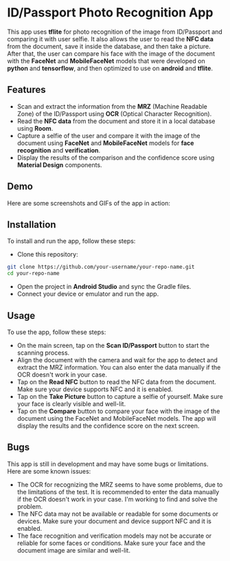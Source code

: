 # ID/Passport Photo Recognition App

This app uses **tflite** for photo recognition of the image from ID/Passport and comparing it with user selfie. It also allows the user to read the **NFC data** from the document, save it inside the database, and then take a picture. After that, the user can compare his face with the image of the document with the **FaceNet** and **MobileFaceNet** models that were developed on **python** and **tensorflow**, and then optimized to use on **android** and **tflite**.

## Features

- Scan and extract the information from the **MRZ** (Machine Readable Zone) of the ID/Passport using **OCR** (Optical Character Recognition).
- Read the **NFC data** from the document and store it in a local database using **Room**.
- Capture a selfie of the user and compare it with the image of the document using **FaceNet** and **MobileFaceNet** models for **face recognition** and **verification**.
- Display the results of the comparison and the confidence score using **Material Design** components.

## Demo

Here are some screenshots and GIFs of the app in action:

<!-- Add your screenshots and GIFs here -->

## Installation

To install and run the app, follow these steps:

- Clone this repository:

```bash
git clone https://github.com/your-username/your-repo-name.git
cd your-repo-name
```

- Open the project in **Android Studio** and sync the Gradle files.
- Connect your device or emulator and run the app.

## Usage

To use the app, follow these steps:

- On the main screen, tap on the **Scan ID/Passport** button to start the scanning process.
- Align the document with the camera and wait for the app to detect and extract the MRZ information. You can also enter the data manually if the OCR doesn't work in your case.
- Tap on the **Read NFC** button to read the NFC data from the document. Make sure your device supports NFC and it is enabled.
- Tap on the **Take Picture** button to capture a selfie of yourself. Make sure your face is clearly visible and well-lit.
- Tap on the **Compare** button to compare your face with the image of the document using the FaceNet and MobileFaceNet models. The app will display the results and the confidence score on the next screen.

## Bugs

This app is still in development and may have some bugs or limitations. Here are some known issues:

- The OCR for recognizing the MRZ seems to have some problems, due to the limitations of the test. It is recommended to enter the data manually if the OCR doesn't work in your case. I'm working to find and solve the problem.
- The NFC data may not be available or readable for some documents or devices. Make sure your document and device support NFC and it is enabled.
- The face recognition and verification models may not be accurate or reliable for some faces or conditions. Make sure your face and the document image are similar and well-lit.
